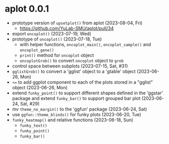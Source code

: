 # aplot 0.0.1

+ prototype version of `upsetplot()` from aplot (2023-08-04, Fri)
    - <https://github.com/YuLab-SMU/aplot/pull/34>
+ export `oncoplot()` (2023-07-19, Wed)
+ prototype of `oncoplot()` (2023-07-18, Tue)
  - with helper functions, `oncoplot_main()`, `oncoplot_sample()` and `oncoplot_gene()`
  - `print()` method for `oncoplot` object
  - `oncoplotGrob()` to convert `oncoplot` object to `grob`
+ control space between subplots (2023-07-15, Sat, #31)
+ `gglistGrob()` to convert a 'gglist' object to a 'gtable' object (2023-06-26, Mon)
+ `<=` to add ggplot component to each of the plots stored in a "gglist" object (2023-06-26, Mon)
+ extend `funky_point()` to support different shapes defined in the 'ggstar' package and extend `funky_bar()` to support grouped bar plot (2023-06-24, Sat, #29)
+ mv `theme_no_margin()` to the 'ggfun' package (2023-06-24, Sat)
+ use `ggfun::theme_blinds()` for funky plots (2023-06-20, Tue)
+ `funky_heatmap()` and relative functions (2023-06-18, Sun)
  + `funky_text()`
  + `funky_point()`
  + `funky_bar()`
